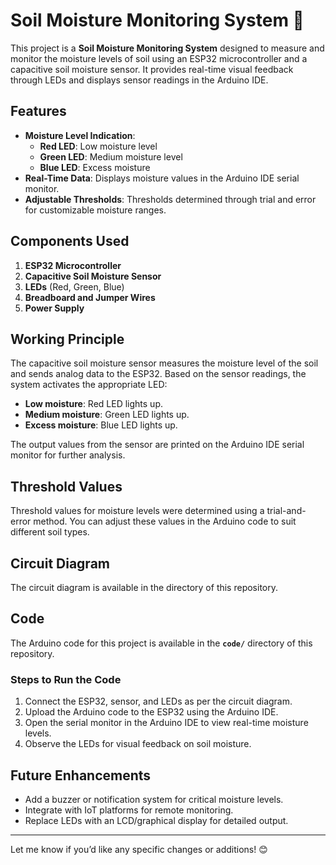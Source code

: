 
# Soil Moisture Monitoring System 🌱  

This project is a **Soil Moisture Monitoring System** designed to measure and monitor the moisture levels of soil using an ESP32 microcontroller and a capacitive soil moisture sensor. It provides real-time visual feedback through LEDs and displays sensor readings in the Arduino IDE.  

## Features  
- **Moisture Level Indication**:  
  - **Red LED**: Low moisture level  
  - **Green LED**: Medium moisture level  
  - **Blue LED**: Excess moisture  
- **Real-Time Data**: Displays moisture values in the Arduino IDE serial monitor.  
- **Adjustable Thresholds**: Thresholds determined through trial and error for customizable moisture ranges.  

## Components Used  
1. **ESP32 Microcontroller**  
2. **Capacitive Soil Moisture Sensor**  
3. **LEDs** (Red, Green, Blue)  
4. **Breadboard and Jumper Wires**  
5. **Power Supply**  

## Working Principle  
The capacitive soil moisture sensor measures the moisture level of the soil and sends analog data to the ESP32. Based on the sensor readings, the system activates the appropriate LED:  
- **Low moisture**: Red LED lights up.  
- **Medium moisture**: Green LED lights up.  
- **Excess moisture**: Blue LED lights up.  

The output values from the sensor are printed on the Arduino IDE serial monitor for further analysis.  

## Threshold Values  
Threshold values for moisture levels were determined using a trial-and-error method. You can adjust these values in the Arduino code to suit different soil types.  

## Circuit Diagram 
The circuit diagram is available in the directory of this repository. 

## Code  
The Arduino code for this project is available in the **`code/`** directory of this repository.  

### Steps to Run the Code  
1. Connect the ESP32, sensor, and LEDs as per the circuit diagram.  
2. Upload the Arduino code to the ESP32 using the Arduino IDE.  
3. Open the serial monitor in the Arduino IDE to view real-time moisture levels.  
4. Observe the LEDs for visual feedback on soil moisture.  

## Future Enhancements  
- Add a buzzer or notification system for critical moisture levels.  
- Integrate with IoT platforms for remote monitoring.  
- Replace LEDs with an LCD/graphical display for detailed output.  

---  

Let me know if you’d like any specific changes or additions! 😊
